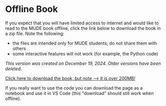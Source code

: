 # Offline Book

If you expect that you will have limited access to internet and would like to read to the MUDE book offline, click the link below to download the book in a zip file. Note the following:
- the files are intended only for MUDE students; do not share them with others
- some interactive features will not work (for example, the Python code)

_This version was created on December 19, 2024. Older versions have been deleted._

[Click here to download the book, but note --> it is over 200MB!](https://mude.citg.tudelft.nl/fileshare/public/public/241219_offline_book.zip)

If you really want to use the code you can download the page as a notebook and use it in VS Code (this "download" should still work when offline).